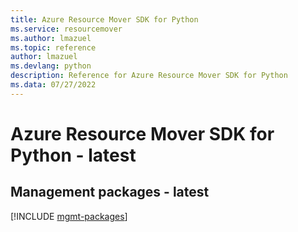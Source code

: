 ```yaml
---
title: Azure Resource Mover SDK for Python
ms.service: resourcemover
ms.author: lmazuel
ms.topic: reference
author: lmazuel
ms.devlang: python
description: Reference for Azure Resource Mover SDK for Python
ms.data: 07/27/2022
---
```

# Azure Resource Mover SDK for Python - latest

## Management packages - latest
[!INCLUDE [mgmt-packages](resource-mover-mgmt-index.md)]